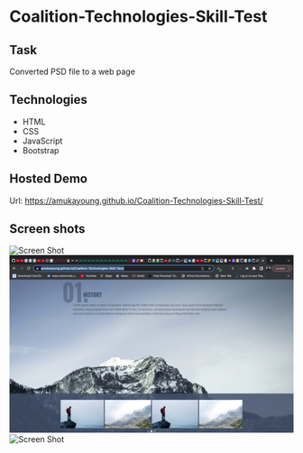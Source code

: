 # Coalition-Technologies-Skill-Test

## Task
Converted PSD file to a web page

## Technologies

- HTML
- CSS
- JavaScript
- Bootstrap

## Hosted Demo
 Url: https://amukayoung.github.io/Coalition-Technologies-Skill-Test/

 ## Screen shots
![Screen Shot](./images/skilltest-screenshot1.png)
![Screen Shot](./images/skilltes-screenshot2.png)
![Screen Shot](./images/skilltest-screenshot3.png)
